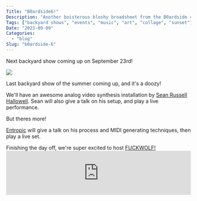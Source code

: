 ```yaml
---
Title: "B0ardside6!"
Description: "Another boisterous bloshy broadsheet from the B0ardside crew!"
Tags: ["backyard shows", "events", "music", "art", "collage", "sunset"]
Date: "2023-09-09"
Categories:
  - "blog"
Slug: "b0ardside-6"
---
```


<p>
Next backyard show coming up on September 23rd!<br>
</p>

<img src="bs6FLYER.png" class="responsive">

<p>Last backyard show of the summer coming up, and it's a doozy!</p>

<p>We'll have an awesome analog video synthesis installation by <a href="https://www.seanrussellhallowell.com/">Sean Russell Hallowell</a>. Sean will also give a talk on his setup, and play a live performance.</p>

<p> But theres more!</p>
<p>
<a href="https://www.instagram.com/entropicsonics/">Entropic</a> will give a talk on his process and MIDI generating techniques, then play a live set.</p>
<p>Finishing the day off, we're super excited to host <a href="https://fuckwolf.bandcamp.com/">FUCKWOLF!</a><br>
<iframe style="border: 0; width: 100%; height: 120px;" src="https://bandcamp.com/EmbeddedPlayer/album=924510805/size=large/bgcol=333333/linkcol=0f91ff/tracklist=false/artwork=small/transparent=true/" seamless><a href="https://fuckwolf.bandcamp.com/album/goodbye-asshole-2">Goodbye, Asshole by Fuckwolf</a></iframe>
</p>




